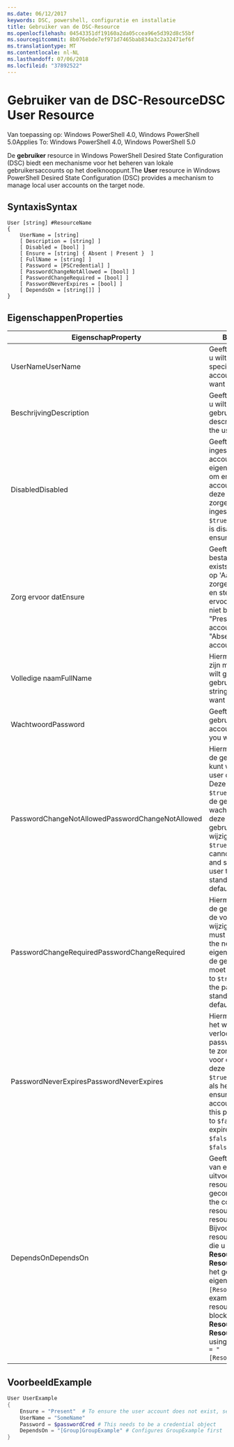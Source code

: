 ```yaml
---
ms.date: 06/12/2017
keywords: DSC, powershell, configuratie en installatie
title: Gebruiker van de DSC-Resource
ms.openlocfilehash: 04543351df19160a2da05ccea96e5d392d8c55bf
ms.sourcegitcommit: 8b076ebde7ef971d7465bab834a3c2a32471ef6f
ms.translationtype: MT
ms.contentlocale: nl-NL
ms.lasthandoff: 07/06/2018
ms.locfileid: "37892522"
---
```

# <a name="dsc-user-resource"></a><span data-ttu-id="3ea75-103">Gebruiker van de DSC-Resource</span><span class="sxs-lookup"><span data-stu-id="3ea75-103">DSC User Resource</span></span>

<span data-ttu-id="3ea75-104">Van toepassing op: Windows PowerShell 4.0, Windows PowerShell 5.0</span><span class="sxs-lookup"><span data-stu-id="3ea75-104">Applies To: Windows PowerShell 4.0, Windows PowerShell 5.0</span></span>

<span data-ttu-id="3ea75-105">De **gebruiker** resource in Windows PowerShell Desired State Configuration (DSC) biedt een mechanisme voor het beheren van lokale gebruikersaccounts op het doelknooppunt.</span><span class="sxs-lookup"><span data-stu-id="3ea75-105">The **User** resource in Windows PowerShell Desired State Configuration (DSC) provides a mechanism to manage local user accounts on the target node.</span></span>

## <a name="syntax"></a><span data-ttu-id="3ea75-106">Syntaxis</span><span class="sxs-lookup"><span data-stu-id="3ea75-106">Syntax</span></span>

```
User [string] #ResourceName
{
    UserName = [string]
    [ Description = [string] ]
    [ Disabled = [bool] ]
    [ Ensure = [string] { Absent | Present }  ]
    [ FullName = [string] ]
    [ Password = [PSCredential] ]
    [ PasswordChangeNotAllowed = [bool] ]
    [ PasswordChangeRequired = [bool] ]
    [ PasswordNeverExpires = [bool] ]
    [ DependsOn = [string[]] ]
}
```

## <a name="properties"></a><span data-ttu-id="3ea75-107">Eigenschappen</span><span class="sxs-lookup"><span data-stu-id="3ea75-107">Properties</span></span>

|  <span data-ttu-id="3ea75-108">Eigenschap</span><span class="sxs-lookup"><span data-stu-id="3ea75-108">Property</span></span>  |  <span data-ttu-id="3ea75-109">Beschrijving</span><span class="sxs-lookup"><span data-stu-id="3ea75-109">Description</span></span>   |
|---|---|
| <span data-ttu-id="3ea75-110">UserName</span><span class="sxs-lookup"><span data-stu-id="3ea75-110">UserName</span></span>| <span data-ttu-id="3ea75-111">Geeft de accountnaam waarvan u wilt om te controleren of een specifieke status.</span><span class="sxs-lookup"><span data-stu-id="3ea75-111">Indicates the account name for which you want to ensure a specific state.</span></span>|
| <span data-ttu-id="3ea75-112">Beschrijving</span><span class="sxs-lookup"><span data-stu-id="3ea75-112">Description</span></span>| <span data-ttu-id="3ea75-113">Geeft aan dat de beschrijving die u wilt gebruiken voor het gebruikersaccount.</span><span class="sxs-lookup"><span data-stu-id="3ea75-113">Indicates the description you want to use for the user account.</span></span>|
| <span data-ttu-id="3ea75-114">Disabled</span><span class="sxs-lookup"><span data-stu-id="3ea75-114">Disabled</span></span>| <span data-ttu-id="3ea75-115">Geeft aan of het account is ingeschakeld.</span><span class="sxs-lookup"><span data-stu-id="3ea75-115">Indicates if the account is enabled.</span></span> <span data-ttu-id="3ea75-116">Deze eigenschap instellen op `$true` om ervoor te zorgen dat dit account is uitgeschakeld, en stel deze in op `$false` om ervoor te zorgen dat deze is ingeschakeld.</span><span class="sxs-lookup"><span data-stu-id="3ea75-116">Set this property to `$true` to ensure that this account is disabled, and set it to `$false` to ensure that it is enabled.</span></span>|
| <span data-ttu-id="3ea75-117">Zorg ervoor dat</span><span class="sxs-lookup"><span data-stu-id="3ea75-117">Ensure</span></span>| <span data-ttu-id="3ea75-118">Geeft aan of het account bestaat.</span><span class="sxs-lookup"><span data-stu-id="3ea75-118">Indicates if the account exists.</span></span> <span data-ttu-id="3ea75-119">Deze eigenschap instellen op 'Aanwezig' om ervoor te zorgen dat het account bestaat en stel deze in op 'Ontbreekt' om ervoor te zorgen dat het account niet bestaat.</span><span class="sxs-lookup"><span data-stu-id="3ea75-119">Set this property to "Present" to ensure that the account exists, and set it to "Absent" to ensure that the account does not exist.</span></span>|
| <span data-ttu-id="3ea75-120">Volledige naam</span><span class="sxs-lookup"><span data-stu-id="3ea75-120">FullName</span></span>| <span data-ttu-id="3ea75-121">Hiermee geeft u een tekenreeks zijn met de volledige naam die u wilt gebruiken voor het gebruikersaccount.</span><span class="sxs-lookup"><span data-stu-id="3ea75-121">Represents a string with the full name you want to use for the user account.</span></span>|
| <span data-ttu-id="3ea75-122">Wachtwoord</span><span class="sxs-lookup"><span data-stu-id="3ea75-122">Password</span></span>| <span data-ttu-id="3ea75-123">Geeft het wachtwoord die u wilt gebruiken voor dit account.</span><span class="sxs-lookup"><span data-stu-id="3ea75-123">Indicates the password you want to use for this account.</span></span> |
| <span data-ttu-id="3ea75-124">PasswordChangeNotAllowed</span><span class="sxs-lookup"><span data-stu-id="3ea75-124">PasswordChangeNotAllowed</span></span>| <span data-ttu-id="3ea75-125">Hiermee wordt aangegeven als de gebruiker het wachtwoord kunt wijzigen.</span><span class="sxs-lookup"><span data-stu-id="3ea75-125">Indicates if the user can change the password.</span></span> <span data-ttu-id="3ea75-126">Deze eigenschap instellen op `$true` om ervoor te zorgen dat de gebruiker kan niet het wachtwoord wijzigen en stel deze in op `$false` zodat de gebruiker het wachtwoord te wijzigen.</span><span class="sxs-lookup"><span data-stu-id="3ea75-126">Set this property to `$true` to ensure that the user cannot change the password, and set it to `$false` to allow the user to change the password.</span></span> <span data-ttu-id="3ea75-127">De standaardwaarde is `$false`.</span><span class="sxs-lookup"><span data-stu-id="3ea75-127">The default value is `$false`.</span></span>|
| <span data-ttu-id="3ea75-128">PasswordChangeRequired</span><span class="sxs-lookup"><span data-stu-id="3ea75-128">PasswordChangeRequired</span></span>| <span data-ttu-id="3ea75-129">Hiermee wordt aangegeven als de gebruiker het wachtwoord bij de volgende aanmelding moet wijzigen.</span><span class="sxs-lookup"><span data-stu-id="3ea75-129">Indicates if the user must change the password at the next sign in.</span></span> <span data-ttu-id="3ea75-130">Deze eigenschap instellen op `$true` als de gebruiker het wachtwoord moet wijzigen.</span><span class="sxs-lookup"><span data-stu-id="3ea75-130">Set this property to `$true` if the user must change the password.</span></span> <span data-ttu-id="3ea75-131">De standaardwaarde is `$true`.</span><span class="sxs-lookup"><span data-stu-id="3ea75-131">The default value is `$true`.</span></span>|
| <span data-ttu-id="3ea75-132">PasswordNeverExpires</span><span class="sxs-lookup"><span data-stu-id="3ea75-132">PasswordNeverExpires</span></span>| <span data-ttu-id="3ea75-133">Hiermee wordt aangegeven als het wachtwoord verloopt.</span><span class="sxs-lookup"><span data-stu-id="3ea75-133">Indicates if the password will expire.</span></span> <span data-ttu-id="3ea75-134">Om ervoor te zorgen dat het wachtwoord voor dit account nooit verloopt, deze eigenschap instellen op `$true`, en stel deze in op `$false` als het wachtwoord verloopt.</span><span class="sxs-lookup"><span data-stu-id="3ea75-134">To ensure that the password for this account will never expire, set this property to `$true`, and set it to `$false` if the password will expire.</span></span> <span data-ttu-id="3ea75-135">De standaardwaarde is `$false`.</span><span class="sxs-lookup"><span data-stu-id="3ea75-135">The default value is `$false`.</span></span>|
| <span data-ttu-id="3ea75-136">DependsOn</span><span class="sxs-lookup"><span data-stu-id="3ea75-136">DependsOn</span></span> | <span data-ttu-id="3ea75-137">Geeft aan dat de configuratie van een andere resource uitvoeren moet voordat deze resource is geconfigureerd.</span><span class="sxs-lookup"><span data-stu-id="3ea75-137">Indicates that the configuration of another resource must run before this resource is configured.</span></span> <span data-ttu-id="3ea75-138">Bijvoorbeeld, als de ID van de resourceconfiguratie scriptblok die u wilt uitvoeren eerst is **ResourceName** en het type **ResourceType**, de syntaxis voor het gebruik van deze eigenschap is `DependsOn = "[ResourceType]ResourceName"`.</span><span class="sxs-lookup"><span data-stu-id="3ea75-138">For example, if the ID of the resource configuration script block that you want to run first is **ResourceName** and its type is **ResourceType**, the syntax for using this property is `DependsOn = "[ResourceType]ResourceName"`.</span></span>|

## <a name="example"></a><span data-ttu-id="3ea75-139">Voorbeeld</span><span class="sxs-lookup"><span data-stu-id="3ea75-139">Example</span></span>

```powershell
User UserExample
{
    Ensure = "Present"  # To ensure the user account does not exist, set Ensure to "Absent"
    UserName = "SomeName"
    Password = $passwordCred # This needs to be a credential object
    DependsOn = "[Group]GroupExample" # Configures GroupExample first
}
```